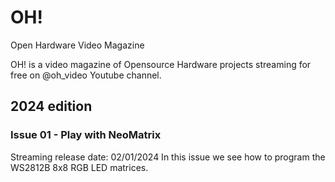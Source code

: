 # OH!
Open Hardware Video Magazine

OH! is a video magazine of Opensource Hardware projects streaming for free on @oh_video Youtube channel.

## 2024 edition
### Issue 01 - Play with NeoMatrix
Streaming release date: 02/01/2024
In this issue we see how to program the WS2812B 8x8 RGB LED matrices.





